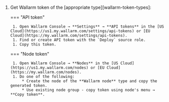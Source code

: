 1. Get Wallarm token of the [appropriate type][wallarm-token-types]:

    === "API token"

        1. Open Wallarm Console → **Settings** → **API tokens** in the [US Cloud](https://us1.my.wallarm.com/settings/api-tokens) or [EU Cloud](https://my.wallarm.com/settings/api-tokens).
        1. Find or create API token with the `Deploy` source role.
        1. Copy this token.

    === "Node token"

        1. Open Wallarm Console → **Nodes** in the [US Cloud](https://us1.my.wallarm.com/nodes) or [EU Cloud](https://my.wallarm.com/nodes).
        1. Do one of the following: 
            * Create the node of the **Wallarm node** type and copy the generated token.
            * Use existing node group - copy token using node's menu → **Copy token**.